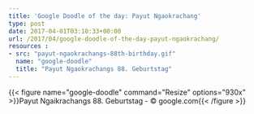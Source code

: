 ```yaml
---
title: 'Google Doodle of the day: Payut Ngaokrachang'
type: post
date: 2017-04-01T03:10:33+00:00
url: /2017/04/google-doodle-of-the-day-payut-ngaokrachang/
resources :
- src: "payut-ngaokrachangs-88th-birthday.gif"
  name: "google-doodle"
  title: "Payut Ngaokrachangs 88. Geburtstag"
---
```


{{< figure name="google-doodle" command="Resize" options="930x" >}}Payut Ngaikrachangs 88. Geburtstag - © google.com{{< /figure >}}
